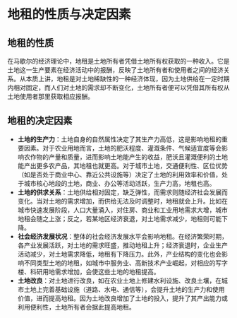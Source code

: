 # 地租的性质与决定因素
## 地租的性质
在马歇尔的经济理论中，地租是土地所有者凭借土地所有权获取的一种收入。它是土地这一生产要素在经济活动中的报酬，反映了土地所有者和使用者之间的经济关系。从本质上讲，地租是对土地稀缺性的一种经济体现，因为土地供给在一定时期内相对固定，而人们对土地的需求却不断变化，土地所有者便可以凭借其所有权从土地使用者那里获取相应报酬。

## 地租的决定因素
- **土地的生产力**：土地自身的自然属性决定了其生产力高低，这是影响地租的重要因素。对于农业用地而言，土地的肥沃程度、灌溉条件、气候适宜度等会影响农作物的产量和质量，进而影响土地能产生的收益，肥沃且灌溉便利的土地能产出更多农产品，其地租也就更高。对于城市土地，交通便利性、区位优势（如是否处于商业中心、靠近公共设施等）决定了土地的利用效率和价值，处于城市核心地段的土地，商业、办公等活动活跃，生产力高，地租也高。
- **土地的供求关系**：土地供给相对固定，缺乏弹性，而需求则随经济社会发展而变化。当对土地的需求增加，而供给无法及时调整时，地租就会上升。比如在城市快速发展阶段，人口大量涌入，对住房、商业和工业用地需求大增，城市地租会随之上涨；反之，若某地区经济衰退，对土地需求减少，地租则可能下降。
- **社会经济发展状况**：整体的社会经济发展水平会影响地租。在经济繁荣时期，各产业发展活跃，对土地的需求旺盛，推动地租上升；经济衰退时，企业生产活动减少，对土地需求降低，地租有下降压力。此外，产业结构的变化也会影响不同类型土地的地租，如城市中服务业、高新技术产业崛起，对相应的写字楼、科研用地需求增加，会使这些土地的地租提高。
- **土地改良**：对土地进行改良，如在农业土地上修建水利设施、改良土壤，在城市土地上完善基础设施（道路、水电、通信等），会提升土地的生产力和使用价值，进而提高地租。因为土地改良增加了土地的投入，提升了其产出能力或利用便利性，土地所有者会据此提高地租。
